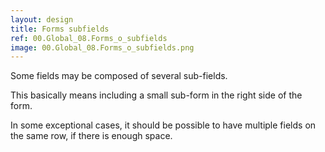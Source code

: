 ```yaml
---
layout: design
title: Forms subfields
ref: 00.Global_08.Forms_o_subfields
image: 00.Global_08.Forms_o_subfields.png
---
```


Some fields may be composed of several sub-fields.

This basically means including a small sub-form in the right side of the form.

In some exceptional cases, it should be possible to have multiple fields on the same row, if there is enough space.
